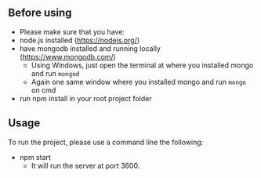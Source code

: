 
## Before using

- Please make sure that you have:
 - node.js installed (https://nodejs.org/)
 - have mongodb installed and running locally (https://www.mongodb.com/)
   - Using Windows, just open the terminal at where you installed mongo and run `mongod`
   - Again one same window where you installed mongo and run `mongo` on cmd
 - run npm install in your root project folder
## Usage

To run the project, please use a command line the following:
 - npm start
    - It will run the server at port 3600.
